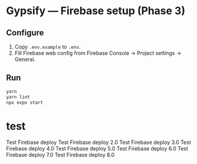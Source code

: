 # Gypsify — Firebase setup (Phase 3)

## Configure

1. Copy `.env.example` to `.env`.
2. Fill Firebase web config from Firebase Console → Project settings → General.

## Run

```bash
yarn
yarn lint
npx expo start
```

# test

Test Firebase deploy
Test Firebase deploy 2.0
Test Firebase deploy 3.0
Test Firebase deploy 4.0
Test Firebase deploy 5.0
Test Firebase deploy 6.0
Test Firebase deploy 7.0
Test Firebase deploy 8.0
